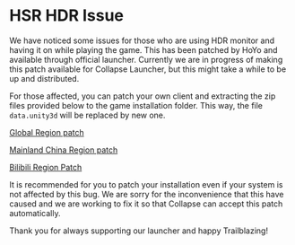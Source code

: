 # HSR HDR Issue
We have noticed some issues for those who are using HDR monitor and having it on while playing the game. This has been patched by HoYo and available through official launcher. Currently we are in progress of making this patch available for Collapse Launcher, but this might take a while to be up and distributed.

For those affected, you can patch your own client and extracting the zip files provided below to the game installation folder. This way, the file `data.unity3d` will be replaced by new one. 

[Global Region patch](https://launcher-webstatic.hoyoverse.com/launcher-public/2023/11/16/53854fcf04cf1cd79e1ddd0f6722b07b_8746420710775891408.zip)

[Mainland China Region patch](https://launcher-webstatic.mihoyo.com/launcher-public/2023/11/16/44439b0c1233acb8cfb1a970b6eb158f_232134752195956544.zip)

[Bilibili Region Patch](https://launcher-webstatic.mihoyo.com/launcher-public/2023/11/16/44439b0c1233acb8cfb1a970b6eb158f_5652071804481497970.zip)

It is recommended for you to patch your installation even if your system is not affected by this bug. We are sorry for the inconvenience that this have caused and we are working to fix it so that Collapse can accept this patch automatically.

Thank you for always supporting our launcher and happy Trailblazing!
